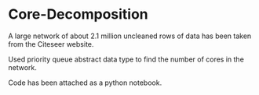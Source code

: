 # Core-Decomposition

A large network of about 2.1 million uncleaned rows of data has been taken from the Citeseer website.

Used priority queue abstract data type to find the number of cores in the network.

Code has been attached as a python notebook.

